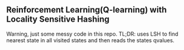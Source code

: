 ## Reinforcement Learning(Q-learning) with Locality Sensitive Hashing

Warning, just some messy code in this repo.
TL;DR\: uses LSH to find nearest state in all visited states and then reads the states qvalues.
